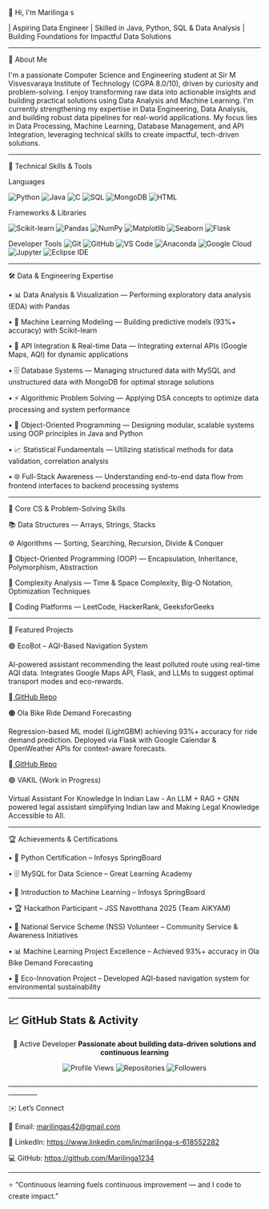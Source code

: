 👋 Hi, I'm Marilinga s 

| Aspiring Data Engineer | Skilled in Java, Python, SQL & Data Analysis | Building Foundations for Impactful Data Solutions
________________________________________________________________________

🧠 About Me

I'm a passionate Computer Science and Engineering student at Sir M Visvesvaraya Institute of Technology (CGPA 8.0/10), driven by curiosity and problem-solving.
I enjoy transforming raw data into actionable insights and building practical solutions using Data Analysis and Machine Learning.
I'm currently strengthening my expertise in Data Engineering, Data Analysis, and building robust data pipelines for real-world applications.
My focus lies in Data Processing, Machine Learning, Database Management, and API Integration, leveraging technical skills to create impactful, tech-driven solutions.
_________________________________________________________________________

 💼 Technical Skills & Tools

Languages

![Python](https://img.shields.io/badge/Python-3776AB?logo=python&logoColor=white) 
![Java](https://img.shields.io/badge/Java-ED8B00?logo=openjdk&logoColor=white)
![C](https://img.shields.io/badge/C-00599C?logo=c&logoColor=white) 
![SQL](https://img.shields.io/badge/SQL-4479A1?logo=sqlite&logoColor=white) 
![MongoDB](https://img.shields.io/badge/MongoDB-47A248?logo=mongodb&logoColor=white) 
![HTML](https://img.shields.io/badge/HTML5-E34F26?logo=html5&logoColor=white) 

Frameworks & Libraries

![Scikit-learn](https://img.shields.io/badge/Scikit--learn-F7931E?logo=scikit-learn&logoColor=white) 
![Pandas](https://img.shields.io/badge/Pandas-150458?logo=pandas&logoColor=white)
![NumPy](https://img.shields.io/badge/NumPy-013243?logo=numpy&logoColor=white) 
![Matplotlib](https://img.shields.io/badge/Matplotlib-11557C?logo=plotly&logoColor=white)
![Seaborn](https://img.shields.io/badge/Seaborn-6AB7E9?logo=python&logoColor=white) 
![Flask](https://img.shields.io/badge/Flask-000000?logo=flask&logoColor=white)

Developer Tools
![Git](https://img.shields.io/badge/Git-F05032?logo=git&logoColor=white)
![GitHub](https://img.shields.io/badge/GitHub-181717?logo=github&logoColor=white)
![VS Code](https://img.shields.io/badge/VS_Code-007ACC?logo=visual-studio-code&logoColor=white) 
![Anaconda](https://img.shields.io/badge/Anaconda-44A833?logo=anaconda&logoColor=white) 
![Google Cloud](https://img.shields.io/badge/Google_Cloud-4285F4?logo=googlecloud&logoColor=white) 
![Jupyter](https://img.shields.io/badge/Jupyter-F37626?logo=jupyter&logoColor=white)
![Eclipse IDE](https://img.shields.io/badge/Eclipse_IDE-2C2255?logo=eclipse&logoColor=white)
________________________________________________________________________

🛠️ Data & Engineering Expertise

• 📊 Data Analysis & Visualization — Performing exploratory data analysis (EDA) with Pandas

• 🤖 Machine Learning Modeling — Building predictive models (93%+ accuracy) with Scikit-learn

• 🔗 API Integration & Real-time Data — Integrating external APIs (Google Maps, AQI) for dynamic applications

• 🗄️ Database Systems — Managing structured data with MySQL and unstructured data with MongoDB for optimal storage solutions

• ⚡ Algorithmic Problem Solving — Applying DSA concepts to optimize data processing and system performance

• 🔧 Object-Oriented Programming — Designing modular, scalable systems using OOP principles in Java and Python

• 📈 Statistical Fundamentals — Utilizing statistical methods for data validation, correlation analysis

• 🌐 Full-Stack Awareness — Understanding end-to-end data flow from frontend interfaces to backend processing systems
_____________________________________________________________________________

🧩 Core CS & Problem-Solving Skills

   📚 Data Structures — Arrays, Strings, Stacks

   ⚙️ Algorithms — Sorting, Searching, Recursion, Divide & Conquer

   🧠 Object-Oriented Programming (OOP) — Encapsulation, Inheritance, Polymorphism, Abstraction

   🧮 Complexity Analysis — Time & Space Complexity, Big-O Notation, Optimization Techniques

   🧰 Coding Platforms — LeetCode, HackerRank, GeeksforGeeks
_____________________________________________________________________________

🚀 Featured Projects

🟢 EcoBot – AQI-Based Navigation System

AI-powered assistant recommending the least polluted route using real-time AQI data.
Integrates Google Maps API, Flask, and LLMs to suggest optimal transport modes and eco-rewards.

🔗[ GitHub Repo](https://github.com/Marilinga1234/project-one)

🟠 Ola Bike Ride Demand Forecasting

Regression-based ML model (LightGBM) achieving 93%+ accuracy for ride demand prediction.
Deployed via Flask with Google Calendar & OpenWeather APIs for context-aware forecasts.

🔗[ GitHub Repo](https://github.com/Marilinga1234/project-two)

🟣 VAKIL (Work in Progress)

Virtual Assistant For Knowledge In Indian Law - An LLM + RAG + GNN powered legal assistant simplifying Indian law and Making Legal Knowledge Accessible to All.
__________________________________________________________________________________

🏆 Achievements & Certifications

• 📜 Python Certification – Infosys SpringBoard

• 🗄️ MySQL for Data Science – Great Learning Academy

• 🤖 Introduction to Machine Learning – Infosys SpringBoard

• 🏆 Hackathon Participant – JSS Navotthana 2025 (Team AIKYAM)

• 🤝 National Service Scheme (NSS) Volunteer – Community Service & Awareness Initiatives

• 📊 Machine Learning Project Excellence – Achieved 93%+ accuracy in Ola Bike Demand Forecasting

• 🌱 Eco-Innovation Project – Developed AQI-based navigation system for environmental sustainability
_____________________________________________________________________________________

## 📈 GitHub Stats & Activity

<div align="center">

🚀 Active Developer
**Passionate about building data-driven solutions and continuous learning**

![Profile Views](https://komarev.com/ghpvc/?username=Martlinga1234&color=blue)
![Repositories](https://badgen.net/badge/Repositories/6+/blue)
![Followers](https://badgen.net/badge/Followers/1+/green)

</div>
_______________________________________________________________________________________

✉️ Let’s Connect

📧 Email: marilingas42@gmail.com

🔗 LinkedIn: https://www.linkedin.com/in/marilinga-s-618552282

💻 GitHub: https://github.com/Marilinga1234
______________________________________________________________________________________

⭐ “Continuous learning fuels continuous improvement — and I code to create impact.”




